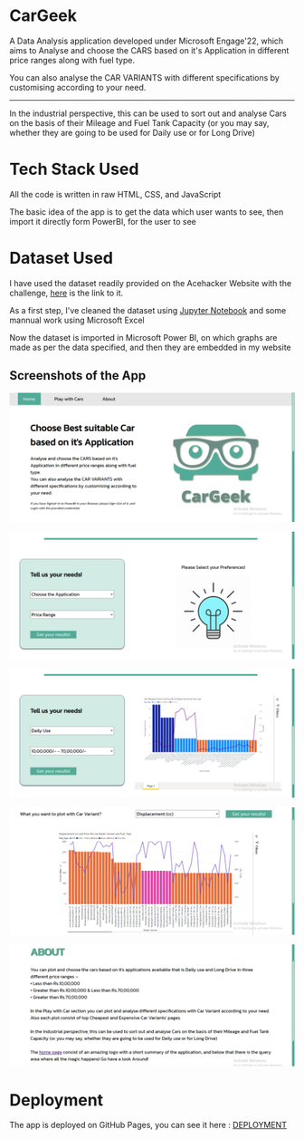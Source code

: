 # CarGeek

A Data Analysis application developed under Microsoft Engage'22, which aims to Analyse and choose the CARS based on it's Application in different price ranges along with fuel type.

You can also analyse the CAR VARIANTS with different specifications by customising according to your need.

---

In the industrial perspective, this can be used to sort out and analyse Cars on the basis of their Mileage and Fuel Tank Capacity (or you may say, whether they are going to be used for Daily use or for Long Drive)

# Tech Stack Used

All the code is written in raw HTML, CSS, and JavaScript

The basic idea of the app is to get the data which user wants to see, then import it directly form PowerBI, for the user to see

# Dataset Used

I have used the dataset readily provided on the Acehacker Website with the challenge, [here](https://acehacker.com/microsoft/engage2022/cars_engage_2022.csv) is the link to it.

As a first step, I've cleaned the dataset using [Jupyter Notebook](https://github.com/aastha-chauhan-gits/Car-Dekho/blob/master/notebook.ipynb) and some mannual work using Microsoft Excel

Now the dataset is imported in Microsoft Power BI, on which graphs are made as per the data specified, and then they are embedded in my website

## Screenshots of the App

![Screenshot 1](res/screenshot1.png)

![Screenshot 2](res/screenshot2.png)

![Screenshot 3](res/screenshot3.png)

![Screenshot 4](res/screenshot4.png)

![Screenshot 5](res/screenshot5.png)

# Deployment

The app is deployed on GitHub Pages, you can see it here : [DEPLOYMENT](https://aastha-chauhan-gits.github.io/Car-Dekho/)